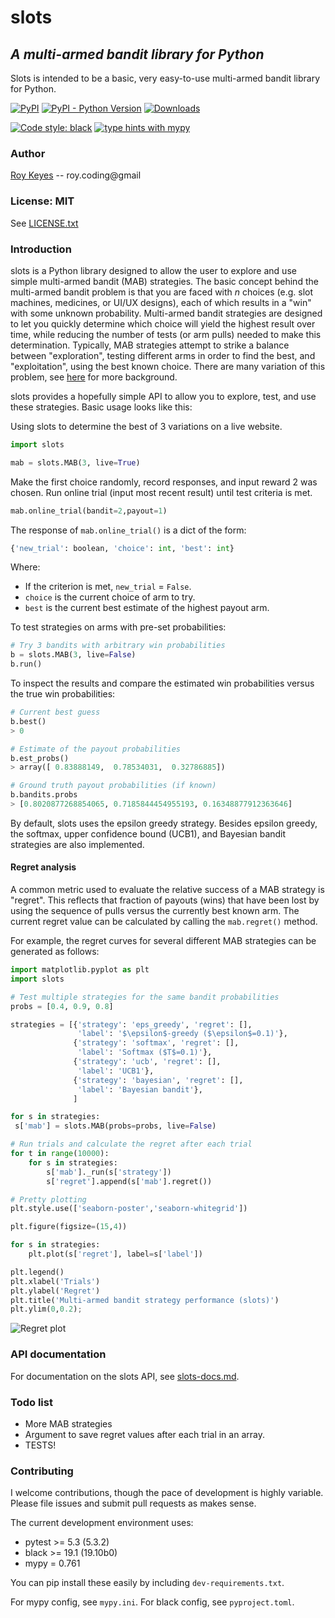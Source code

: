 # slots

## *A multi-armed bandit library for Python*

Slots is intended to be a basic, very easy-to-use multi-armed bandit library for Python.

[![PyPI](https://img.shields.io/pypi/v/slots)](https://pypi.org/project/slots/)
[![PyPI - Python Version](https://img.shields.io/pypi/pyversions/slots)](https://pypi.org/project/slots/)
[![Downloads](https://pepy.tech/badge/slots)](https://pepy.tech/project/slots)

[![Code style: black](https://img.shields.io/badge/code%20style-black-000000.svg)](https://github.com/psf/black)
[![type hints with mypy](https://img.shields.io/badge/type%20hints-mypy-brightgreen)](http://mypy-lang.org/)

### Author

[Roy Keyes](https://roycoding.github.io) -- roy.coding@gmail

### License: MIT

See [LICENSE.txt](https://github.com/roycoding/slots/blob/master/LICENSE.txt)

### Introduction

slots is a Python library designed to allow the user to explore and use simple multi-armed bandit (MAB) strategies. The basic concept behind the multi-armed bandit problem is that you are faced with *n* choices (e.g. slot machines, medicines, or UI/UX designs), each of which results in a "win" with some unknown probability. Multi-armed bandit strategies are designed to let you quickly determine which choice will yield the highest result over time, while reducing the number of tests (or arm pulls) needed to make this determination. Typically, MAB strategies attempt to strike a balance between "exploration", testing different arms in order to find the best, and "exploitation", using the best known choice. There are many variation of this problem, see [here](https://en.wikipedia.org/wiki/Multi-armed_bandit) for more background.

slots provides a hopefully simple API to allow you to explore, test, and use these strategies. Basic usage looks like this:

Using slots to determine the best of 3 variations on a live website.

```Python
import slots

mab = slots.MAB(3, live=True)
```

Make the first choice randomly, record responses, and input reward 2 was chosen. Run online trial (input most recent result) until test criteria is met.

```Python
mab.online_trial(bandit=2,payout=1)
```

The response of `mab.online_trial()` is a dict of the form:

```Python
{'new_trial': boolean, 'choice': int, 'best': int}
```

Where:

- If the criterion is met, `new_trial` = `False`.
- `choice` is the current choice of arm to try.
- `best` is the current best estimate of the highest payout arm.

To test strategies on arms with pre-set probabilities:

```Python
# Try 3 bandits with arbitrary win probabilities
b = slots.MAB(3, live=False)
b.run()
```

To inspect the results and compare the estimated win probabilities versus the true win probabilities:

```Python
# Current best guess
b.best()
> 0

# Estimate of the payout probabilities
b.est_probs()
> array([ 0.83888149,  0.78534031,  0.32786885])

# Ground truth payout probabilities (if known)
b.bandits.probs
> [0.8020877268854065, 0.7185844454955193, 0.16348877912363646]
```

By default, slots uses the epsilon greedy strategy. Besides epsilon greedy, the softmax, upper confidence bound (UCB1), and Bayesian bandit strategies are also implemented.

#### Regret analysis

A common metric used to evaluate the relative success of a MAB strategy is "regret". This reflects that fraction of payouts (wins) that have been lost by using the sequence of pulls versus the currently best known arm. The current regret value can be calculated by calling the `mab.regret()` method.

For example, the regret curves for several different MAB strategies can be generated as follows:

```Python
import matplotlib.pyplot as plt
import slots

# Test multiple strategies for the same bandit probabilities
probs = [0.4, 0.9, 0.8]

strategies = [{'strategy': 'eps_greedy', 'regret': [],
               'label': '$\epsilon$-greedy ($\epsilon$=0.1)'},
              {'strategy': 'softmax', 'regret': [],
               'label': 'Softmax ($T$=0.1)'},
              {'strategy': 'ucb', 'regret': [],
               'label': 'UCB1'},
              {'strategy': 'bayesian', 'regret': [],
               'label': 'Bayesian bandit'},
              ]

for s in strategies:
 s['mab'] = slots.MAB(probs=probs, live=False)

# Run trials and calculate the regret after each trial
for t in range(10000):
    for s in strategies:
        s['mab']._run(s['strategy'])
        s['regret'].append(s['mab'].regret())

# Pretty plotting
plt.style.use(['seaborn-poster','seaborn-whitegrid'])

plt.figure(figsize=(15,4))

for s in strategies:
    plt.plot(s['regret'], label=s['label'])

plt.legend()
plt.xlabel('Trials')
plt.ylabel('Regret')
plt.title('Multi-armed bandit strategy performance (slots)')
plt.ylim(0,0.2);
```

![Regret plot](./misc/regret_plot.png)

### API documentation

For documentation on the slots API, see [slots-docs.md](https://github.com/roycoding/slots/blob/master/docs/slots-docs.md).

### Todo list

- More MAB strategies
- Argument to save regret values after each trial in an array.
- TESTS!

### Contributing

I welcome contributions, though the pace of development is highly variable. Please file issues and submit pull requests as makes sense.

The current development environment uses:

- pytest >= 5.3 (5.3.2)
- black >= 19.1 (19.10b0)
- mypy = 0.761

You can pip install these easily by including `dev-requirements.txt`.

For mypy config, see `mypy.ini`. For black config, see `pyproject.toml`.
